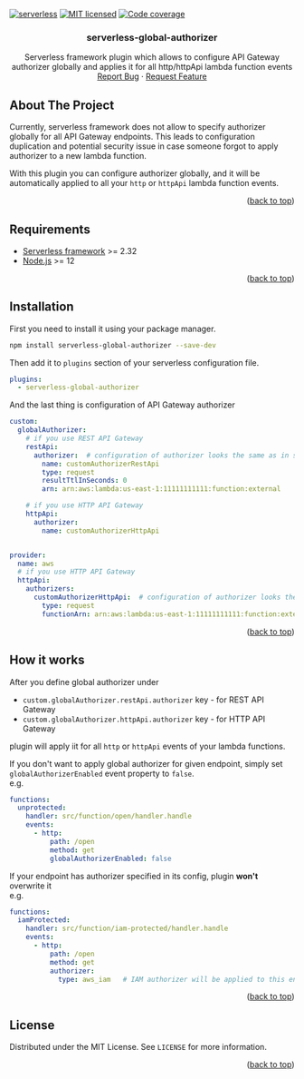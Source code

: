 <a name="readme-top"></a>

[![serverless](http://public.serverless.com/badges/v3.svg)](http://www.serverless.com)
[![MIT licensed](https://img.shields.io/badge/license-MIT-blue.svg)](https://github.com/Unh3ck3d/serverless-global-authorizer/blob/main/LICENSE)
[![Code coverage](https://img.shields.io/codecov/c/gh/Unh3ck3d/serverless-global-authorizer?label=codecov&logo=codecov&style=flat-square)](https://codecov.io/gh/ramsey/conventional-commits)

<h3 align="center">serverless-global-authorizer</h3>
<p align="center">
 Serverless framework plugin which allows to configure API Gateway authorizer globally and applies it for all http/httpApi lambda function events
<br />
<a href="https://github.com/Unh3ck3d/serverless-global-authorizer/issues">Report Bug</a>
·
<a href="https://github.com/Unh3ck3d/serverless-global-authorizer/issues">Request Feature</a>
</p>

## About The Project

Currently, serverless framework does not allow to specify authorizer globally for all API Gateway endpoints. This leads to
configuration duplication and potential security issue in case someone forgot to apply authorizer to a new lambda function.

With this plugin you can configure authorizer globally, and it will be automatically
applied to all your `http` or `httpApi` lambda function events.

<p align="right">(<a href="#readme-top">back to top</a>)</p>

## Requirements

* [Serverless framework](https://www.serverless.com/) >= 2.32
* [Node.js](https://nodejs.org) >= 12

<p align="right">(<a href="#readme-top">back to top</a>)</p>

## Installation

First you need to install it using your package manager.
```sh
npm install serverless-global-authorizer --save-dev
```

Then add it to `plugins` section of your serverless configuration file.

```yaml
plugins:
  - serverless-global-authorizer
```

And the last thing is configuration of API Gateway authorizer
```yaml
custom:
  globalAuthorizer:
    # if you use REST API Gateway
    restApi:
      authorizer:  # configuration of authorizer looks the same as in serverless framework e.g. for lambda authorizer https://www.serverless.com/framework/docs/providers/aws/events/apigateway#http-endpoints-with-custom-authorizers
        name: customAuthorizerRestApi
        type: request
        resultTtlInSeconds: 0
        arn: arn:aws:lambda:us-east-1:11111111111:function:external

    # if you use HTTP API Gateway
    httpApi:
      authorizer:
        name: customAuthorizerHttpApi


provider:
  name: aws
  # if you use HTTP API Gateway
  httpApi:
    authorizers:
      customAuthorizerHttpApi:  # configuration of authorizer looks the same as in serverless framework e.g. for lambda authorizer https://www.serverless.com/framework/docs/providers/aws/events/http-api
        type: request
        functionArn: arn:aws:lambda:us-east-1:11111111111:function:external
```

<p align="right">(<a href="#readme-top">back to top</a>)</p>

## How it works

After you define global authorizer under
* `custom.globalAuthorizer.restApi.authorizer` key - for REST API Gateway
* `custom.globalAuthorizer.httpApi.authorizer` key - for HTTP API Gateway

plugin will apply iit for all `http` or `httpApi` events of your lambda functions.

If you don't want to apply global authorizer for given endpoint,
simply set `globalAuthorizerEnabled` event property to `false`.
<br/>e.g.
```yaml
functions:
  unprotected:
    handler: src/function/open/handler.handle
    events:
      - http:
          path: /open
          method: get
          globalAuthorizerEnabled: false
```

If your endpoint has authorizer specified in its config, plugin **won't** overwrite it
<br/>e.g.
```yaml
functions:
  iamProtected:
    handler: src/function/iam-protected/handler.handle
    events:
      - http:
          path: /open
          method: get
          authorizer:
            type: aws_iam   # IAM authorizer will be applied to this endpoint, plugin won't apply global authorizer here
```

<p align="right">(<a href="#readme-top">back to top</a>)</p>

## License

Distributed under the MIT License. See `LICENSE` for more information.

<p align="right">(<a href="#readme-top">back to top</a>)</p>
